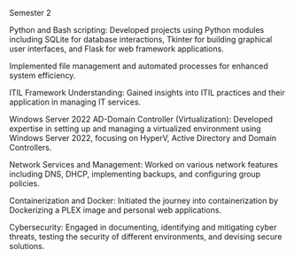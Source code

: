 Semester 2

Python and Bash scripting: Developed projects using Python modules including SQLite for database interactions, Tkinter for building graphical user interfaces, and Flask for web framework applications.

Implemented file management and automated processes for enhanced system efficiency.

ITIL Framework Understanding: Gained insights into ITIL practices and their application in managing IT services.

Windows Server 2022 AD-Domain Controller (Virtualization): Developed expertise in setting up and managing a virtualized environment using Windows Server 2022, focusing on HyperV, Active Directory and Domain Controllers.

Network Services and Management: Worked on various network features including DNS, DHCP, implementing backups, and configuring group policies.

Containerization and Docker: Initiated the journey into containerization by Dockerizing a PLEX image and personal web applications.

Cybersecurity: Engaged in documenting, identifying and mitigating cyber threats, testing the security of different environments, and devising secure solutions.
